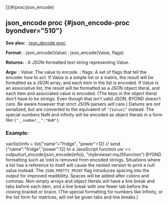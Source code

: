 []{#/proc/json_encode}
## json_encode proc {#json_encode-proc byondver="510"}
**See also:**
:   [json_decode proc](#/proc/json_decode)
<!-- -->
**Format:**
:   json_encode(Value)
:   json_encode(Value, flags)
<!-- -->
**Returns:**
:   A JSON-formatted text string representing Value.
<!-- -->
**Args:**
:   Value: The value to encode.
:   flags: A set of flags that tell the encoder how to act.
If Value is a simple list or a matrix, the result will be formatted as a
JSON array, and each item in the list is encoded.
If Value is an associative list, the result will be formatted as a JSON
object literal, and each item and associated value is encoded. (The keys
in the object literal don\'t have to be strings. Even though that isn\'t
valid JSON, BYOND doesn\'t care. Be aware however that strict JSON
parsers *will* care.)
Datums are *not* serialized, but are converted to the equivalent of
`"[Value]"` instead.
The special numbers NaN and infinity will be encoded as object literals
in a form like `{"__number__":"NaN"}`.
### Example:
var/list/info = list(\"name\"=\"fridge\", \"power\"=12) // send
{\"name\":\"fridge\",\"power\":12} to a JavaScript function usr \<\<
output(url_encode(json_encode(info)), \"mybrowser:myJSfunction\")
BYOND formatting such as \\red is removed from encoded strings.
Situations where a list has a reference to itself will cause the nested
version to print a null value instead.
The `JSON_PRETTY_PRINT` flag introduces spacing into the output for
improved readibility. Spaces will be added after colons and commas.
Non-empty arrays and object literals will have a line break and tabs
before each item, and a line break with one fewer tab before the closing
bracket or brace. (The special formatting for numbers like Infinity, or
the list form for matrices, will not be given tabs and line breaks.)